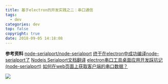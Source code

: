 ```yaml
---
title: 基于electron的开发实践之二：串口通信
tags:
  - dev
categories: dev
top: false
copyright: true
date: 2018-09-05 14:18:08
---
```


<!--more-->

**参考资料**
[node-serialport/node-serialport](https://github.com/node-serialport/node-serialport)
[终于在electron中成功编译node-serialport了](https://www.jianshu.com/p/696fbdeb5b8a)
[Nodejs Serialport文档翻译](https://www.jianshu.com/p/65e2afa199f9)
[electron串口工具桌面应用开发踩坑记(node-serialport)](https://cnodejs.org/topic/5a430931749e665a378f9192)
[如何在web页面上获取客户端的串口数据？](https://www.zhihu.com/question/53168610/answer/133789563)


![](http://oankigr4l.bkt.clouddn.com/wexin.png)